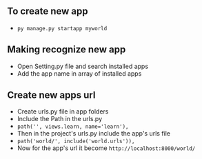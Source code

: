 ## To create new app
- `py manage.py startapp myworld`

## Making recognize new app

- Open Setting.py file and search installed apps
- Add the app name in array of installed apps

## Create new apps url

- Create urls.py file in app folders
- Include the Path in the urls.py
- `path('', views.learn, name='learn'),`
- Then in the project's urls.py include the app's urls file
- `path('world/', include('world.urls')),`
- Now for the app's url it become `http://localhost:8000/world/`
